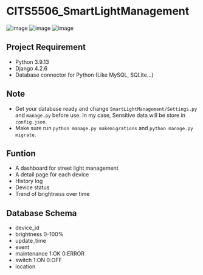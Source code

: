 # CITS5506_SmartLightManagement
![image](https://github.com/realfudong/CITS5506_SmartLightManagement/blob/main/pics/IMG_9117.JPG)
![image](https://github.com/realfudong/CITS5506_SmartLightManagement/blob/main/pics/IMG_9116.JPG)
![image](https://github.com/realfudong/CITS5506_SmartLightManagement/blob/main/pics/IMG_9115.JPG)

## Project Requirement
- Python 3.9.13
- Django 4.2.6
- Database connector for Python (Like MySQL, SQLite...)

## Note
- Get your database ready and change `SmartLightManagement/Settings.py` and `manage.py` before use. In my case, Sensitive data will be store in `config.json`. 
- Make sure run `python manage.py makemigrations` and `python manage.py migrate`.

## Funtion
- A dashboard for street light management
- A detail page for each device
- History log
- Device status
- Trend of brightness over time

## Database Schema
- device_id
- brightness 0-100%
- update_time
- event 
- maintenance 1:OK 0:ERROR
- switch 1:ON 0:OFF
- location	
